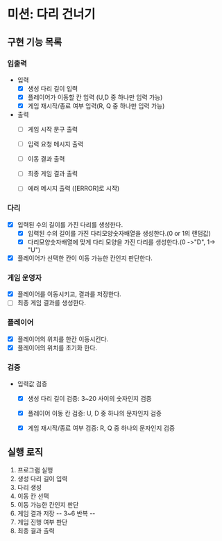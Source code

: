 # 미션: 다리 건너기

## 구현 기능 목록

### 입출력
- 입력
    - [X] 생성 다리 길이 입력
    - [X] 플레이어가 이동할 칸 입력 (U,D 중 하나만 입력 가능)
    - [X] 게임 재시작/종료 여부 입력(R, Q 중 하나만 입력 가능)

- 출력
    - [ ] 게임 시작 문구 출력
    - [ ] 입력 요청 메시지 출력
    - [ ] 이동 결과 출력
    - [ ] 최종 게임 결과 출력
    - [ ] 에러 메시지 출력 ([ERROR]로 시작)


### 다리
- [X] 입력된 수의 길이를 가진 다리를 생성한다.
  - [X] 입력된 수의 길이를 가진 다리모양숫자배열을 생성한다.(0 or 1의 랜덤값)
  - [X] 다리모양숫자배열에 맞게 다리 모양을 가진 다리를 생성한다.(0 ->"D", 1-> "U")
- [X] 플레이어가 선택한 칸이 이동 가능한 칸인지 판단한다.

### 게임 운영자
- [X] 플레이어를 이동시키고, 결과를 저장한다.
- [ ] 최종 게임 결과를 생성한다.

### 플레이어
- [X] 플레이어의 위치를 한칸 이동시킨다.
- [X] 플레이어의 위치를 초기화 한다.

### 검증
- 입력값 검증
    - [X] 생성 다리 길이 검증: 3~20 사이의 숫자인지 검증
    - [X] 플레이어 이동 칸 검증: U, D 중 하나의 문자인지 검증
    - [X] 게임 재시작/종료 여부 검증: R, Q 중 하나의 문자인지 검증



## 실행 로직

1. 프로그램 실행
2. 생성 다리 길이 입력
3. 다리 생성
4. 이동 칸 선택
5. 이동 가능한 칸인지 판단
6. 게임 결과 저장  -- 3~6 반복 --
7. 게임 진행 여부 판단
8. 최종 결과 출력
